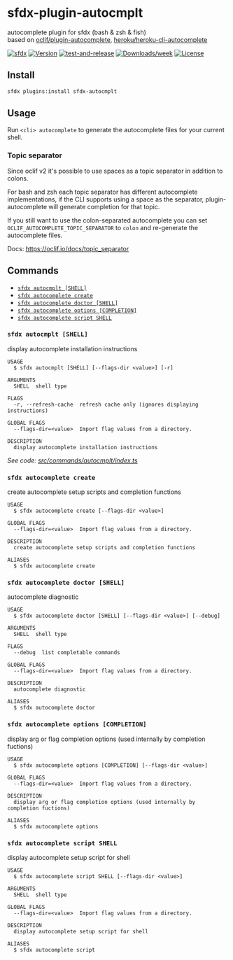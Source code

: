 # sfdx-plugin-autocmplt

autocomplete plugin for sfdx (bash & zsh & fish)  
based on [oclif/plugin-autocomplete](https://github.com/oclif/plugin-autocomplete), [heroku/heroku-cli-autocomplete](https://github.com/heroku/heroku-cli-autocomplete)

[![sfdx](https://img.shields.io/badge/cli-sfdx-brightgreen.svg)](https://developer.salesforce.com/tools/sfdxcli)
[![Version](https://img.shields.io/npm/v/sfdx-autocmplt.svg)](https://npmjs.org/package/sfdx-autocmplt)
[![test-and-release](https://github.com/jayree/sfdx-autocomplete-plugin/actions/workflows/release.yml/badge.svg)](https://github.com/jayree/sfdx-autocomplete-plugin/actions/workflows/release.yml)
[![Downloads/week](https://img.shields.io/npm/dw/sfdx-autocmplt.svg)](https://npmjs.org/package/sfdx-autocmplt)
[![License](https://img.shields.io/npm/l/sfdx-autocmplt.svg)](https://github.com/jayree/sfdx-autocomplete-plugin/blob/master/package.json)

## Install

```bash
sfdx plugins:install sfdx-autocmplt
```

## Usage

Run `<cli> autocomplete` to generate the autocomplete files for your current shell.

### Topic separator
Since oclif v2 it's possible to use spaces as a topic separator in addition to colons.

For bash and zsh each topic separator has different autocomplete implementations, if the CLI supports using a space as the separator, plugin-autocomplete will generate completion for that topic.

If you still want to use the colon-separated autocomplete you can set `OCLIF_AUTOCOMPLETE_TOPIC_SEPARATOR` to `colon` and re-generate the autocomplete files.

Docs: https://oclif.io/docs/topic_separator

## Commands
<!-- commands -->
* [`sfdx autocmplt [SHELL]`](#sfdx-autocmplt-shell)
* [`sfdx autocomplete create`](#sfdx-autocomplete-create)
* [`sfdx autocomplete doctor [SHELL]`](#sfdx-autocomplete-doctor-shell)
* [`sfdx autocomplete options [COMPLETION]`](#sfdx-autocomplete-options-completion)
* [`sfdx autocomplete script SHELL`](#sfdx-autocomplete-script-shell)

### `sfdx autocmplt [SHELL]`

display autocomplete installation instructions

```
USAGE
  $ sfdx autocmplt [SHELL] [--flags-dir <value>] [-r]

ARGUMENTS
  SHELL  shell type

FLAGS
  -r, --refresh-cache  refresh cache only (ignores displaying instructions)

GLOBAL FLAGS
  --flags-dir=<value>  Import flag values from a directory.

DESCRIPTION
  display autocomplete installation instructions
```

_See code: [src/commands/autocmplt/index.ts](https://github.com/jayree/sfdx-autocomplete-plugin/blob/v2.9.94/src/commands/autocmplt/index.ts)_

### `sfdx autocomplete create`

create autocomplete setup scripts and completion functions

```
USAGE
  $ sfdx autocomplete create [--flags-dir <value>]

GLOBAL FLAGS
  --flags-dir=<value>  Import flag values from a directory.

DESCRIPTION
  create autocomplete setup scripts and completion functions

ALIASES
  $ sfdx autocomplete create
```

### `sfdx autocomplete doctor [SHELL]`

autocomplete diagnostic

```
USAGE
  $ sfdx autocomplete doctor [SHELL] [--flags-dir <value>] [--debug]

ARGUMENTS
  SHELL  shell type

FLAGS
  --debug  list completable commands

GLOBAL FLAGS
  --flags-dir=<value>  Import flag values from a directory.

DESCRIPTION
  autocomplete diagnostic

ALIASES
  $ sfdx autocomplete doctor
```

### `sfdx autocomplete options [COMPLETION]`

display arg or flag completion options (used internally by completion fuctions)

```
USAGE
  $ sfdx autocomplete options [COMPLETION] [--flags-dir <value>]

GLOBAL FLAGS
  --flags-dir=<value>  Import flag values from a directory.

DESCRIPTION
  display arg or flag completion options (used internally by completion fuctions)

ALIASES
  $ sfdx autocomplete options
```

### `sfdx autocomplete script SHELL`

display autocomplete setup script for shell

```
USAGE
  $ sfdx autocomplete script SHELL [--flags-dir <value>]

ARGUMENTS
  SHELL  shell type

GLOBAL FLAGS
  --flags-dir=<value>  Import flag values from a directory.

DESCRIPTION
  display autocomplete setup script for shell

ALIASES
  $ sfdx autocomplete script
```
<!-- commandsstop -->
